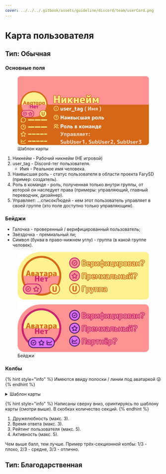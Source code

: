 ```yaml
---
cover: ../../../.gitbook/assets/guideline/discord/team/userCard.png
---
```

# Карта пользователя

## Тип: Обычная

### Основные поля

<figure><img src="../../../.gitbook/assets/guideline/discord/team/userCard.png" alt=""><figcaption>Шаблон карты</figcaption></figure>


1. Никнейм - Рабочий никнейм (НЕ игровой)
2. user_tag - Discord-тег пользователя.
   - Имя - Реальное имя человека.
3. Наивысшая роль - статус пользователя в области проекта FarySD (пример: создатель).
4. Роль в команде - роль, полученная только внутри группы, от которой он наследует права (примеры: управляющий, главный переводчик, дизайнер).
5. Управляет: ...списокЛюдей - кем этот пользователь управляет в своей группе (это поле доступно только управляющим).

### Бейджи

- Галочка - проверенный / верифицированный пользователь;
- Звёздочка - премиальный ли;
- Символ (буква в право-нижнем углу) - группа (в какой группе человек).

<figure><img src="../../../.gitbook/assets/guideline/discord/team/userCard_badges.png" alt=""><figcaption>Бейджи</figcaption></figure>

### Колбы

{% hint style="info" %}
Имеются ввиду полоски / линии под аватаркой 😜
{% endhint %}

<details>

<summary>Шаблон карты</summary>

<figure><img src="../../../.gitbook/assets/guideline/discord/team/userCard.png" alt=""><figcaption>Шаблон карты</figcaption></figure>

</details>

{% hint style="info" %}
Написаны сверху вниз, оринтируясь по шаблону карты (смотри выше). В скобках количество секций.
{% endhint %}

1. Дружелюбность (макс. 3).
2. Время ответа (макс. 3).
3. Рейтинг пользователя (макс. 5).
4. Активность (макс. 5).

Чем выше балл, тем лучше.
Пример трёх-секционной колбы: 1/3 - плохо, 2/3 - средне, 3/3 - отлично.

## Тип: Благодарственная

